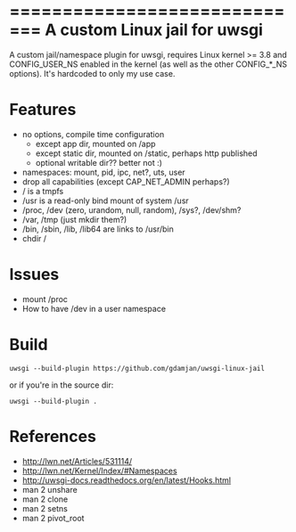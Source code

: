 =============================
A custom Linux jail for uwsgi
=============================

A custom jail/namespace plugin for uwsgi, requires Linux kernel >= 3.8 and CONFIG_USER_NS enabled in the kernel (as well
as the other CONFIG_*_NS options). It's hardcoded to only my use case.


Features
========
 - no options, compile time configuration
   - except app dir, mounted on /app
   - except static dir, mounted on /static, perhaps http published
   - optional writable dir?? better not :)
 - namespaces: mount, pid, ipc, net?, uts, user
 - drop all capabilities (except CAP_NET_ADMIN perhaps?)
 - / is a tmpfs
 - /usr is a read-only bind mount of system /usr
 - /proc, /dev (zero, urandom, null, random), /sys?, /dev/shm?
 - /var, /tmp (just mkdir them?)
 - /bin, /sbin, /lib, /lib64 are links to /usr/bin
 - chdir /


Issues
======
 - mount /proc
 - How to have /dev in a user namespace


Build
=====

    uwsgi --build-plugin https://github.com/gdamjan/uwsgi-linux-jail

or if you're in the source dir:

    uwsgi --build-plugin .


References
==========

 - http://lwn.net/Articles/531114/
 - http://lwn.net/Kernel/Index/#Namespaces
 - http://uwsgi-docs.readthedocs.org/en/latest/Hooks.html
 - man 2 unshare
 - man 2 clone
 - man 2 setns
 - man 2 pivot_root
